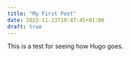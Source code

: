 ```yaml
---
title: "My First Post"
date: 2022-11-23T10:47:45+01:00
draft: true
---
```


This is a test for seeing how Hugo goes.
